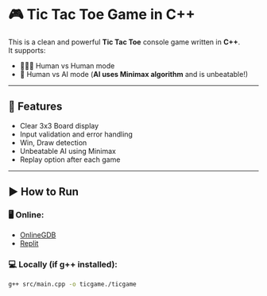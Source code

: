 # 🎮 Tic Tac Toe Game in C++
 
This is a clean and powerful **Tic Tac Toe** console game written in **C++**.  
It supports:
- 👨‍👨‍👦 Human vs Human mode
- 🤖 Human vs AI mode (**AI uses Minimax algorithm** and is unbeatable!)
 
---
 
## 🧠 Features
- Clear 3x3 Board display
- Input validation and error handling
- Win, Draw detection
- Unbeatable AI using Minimax
- Replay option after each game
 
---
 
## ▶️ How to Run
 
### 🖥 Online:
- [OnlineGDB](https://www.onlinegdb.com/)
- [Replit](https://replit.com/)
 
### 💻 Locally (if g++ installed):
```bash
g++ src/main.cpp -o ticgame./ticgame
